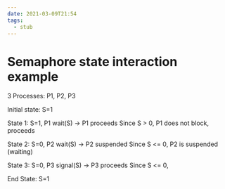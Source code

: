 ```yaml
---
date: 2021-03-09T21:54
tags: 
  - stub
---
```


# Semaphore state interaction example

3 Processes: P1, P2, P3

Initial state:
S=1

State 1: 
S=1, P1 wait(S) -> P1 proceeds
Since S > 0, P1 does not block, proceeds

State 2:
S=0, P2 wait(S) -> P2 suspended
Since S <= 0, P2 is suspended (waiting)

State 3:
S=0, P3 signal(S) -> P3 proceeds
Since S <= 0, 

End State:
S=1
